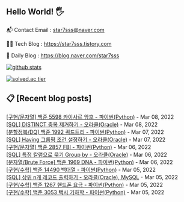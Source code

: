 ## Hello World! 🖐

📬 Contact Email : star7sss@naver.com

👨‍💻 Tech Blog : https://star7sss.tistory.com

🤪 Daily Blog : https://blog.naver.com/star7sss

[![github stats](https://github-readme-stats.vercel.app/api?username=jangThang&show_icons=true&hide_border=False)](https://star7sss.tistory.com)

[![solved.ac tier](http://mazassumnida.wtf/api/v2/generate_badge?boj=star7sss)](https://solved.ac/star7sss)

## 📋 [Recent blog posts]
[[구현/문자열] 백준 5598 카이사르 암호 - 파이썬(Python)](https://star7sss.tistory.com/281) - Mar 08, 2022<br>
[[SQL] DISTINCT 중복 제거하기 - 오라클(Oracle)](https://star7sss.tistory.com/280) - Mar 08, 2022<br>
[[분할정복/DQ] 백준 1992 쿼드트리 - 파이썬(Python)](https://star7sss.tistory.com/279) - Mar 07, 2022<br>
[[SQL] Having 그룹핑 조건 설정하기 - 오라클(Oracle)](https://star7sss.tistory.com/278) - Mar 07, 2022<br>
[[구현/문자열] 백준 2857 FBI - 파이썬(Python)](https://star7sss.tistory.com/277) - Mar 06, 2022<br>
[[SQL] 특정 칼럼으로 묶기 Group by - 오라클(Oracle)](https://star7sss.tistory.com/276) - Mar 06, 2022<br>
[[문자열/Brute Force] 백준 1969 DNA - 파이썬(Python)](https://star7sss.tistory.com/275) - Mar 06, 2022<br>
[[구현/수학] 백준 14490 백대열 - 파이썬(Python)](https://star7sss.tistory.com/274) - Mar 05, 2022<br>
[[SQL] 상위 n개 레코드 출력하기 - 오라클(Oracle), MySQL](https://star7sss.tistory.com/273) - Mar 05, 2022<br>
[[구현/수학] 백준 1267 핸드폰 요금 - 파이썬(Python)](https://star7sss.tistory.com/271) - Mar 05, 2022<br>
[[구현/수학] 백준 3053 택시 기하학 - 파이썬(Python)](https://star7sss.tistory.com/270) - Mar 05, 2022<br>
